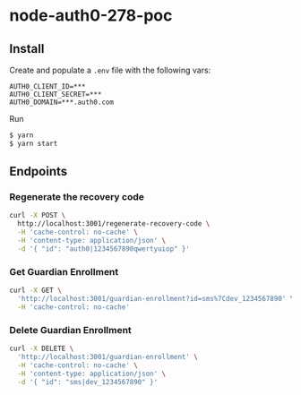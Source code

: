 # node-auth0-278-poc

## Install

Create and populate a `.env` file with the following vars:

```
AUTH0_CLIENT_ID=***
AUTH0_CLIENT_SECRET=***
AUTH0_DOMAIN=***.auth0.com
```

Run

```sh
$ yarn
$ yarn start
```

## Endpoints

### Regenerate the recovery code

```sh
curl -X POST \
  http://localhost:3001/regenerate-recovery-code \
  -H 'cache-control: no-cache' \
  -H 'content-type: application/json' \
  -d '{ "id": "auth0|1234567890qwertyuiop" }'
```

### Get Guardian Enrollment

```sh
curl -X GET \
  'http://localhost:3001/guardian-enrollment?id=sms%7Cdev_1234567890' \
  -H 'cache-control: no-cache'
```

### Delete Guardian Enrollment

```sh
curl -X DELETE \
  'http://localhost:3001/guardian-enrollment' \
  -H 'cache-control: no-cache' \
  -H 'content-type: application/json' \
  -d '{ "id": "sms|dev_1234567890" }'
```
